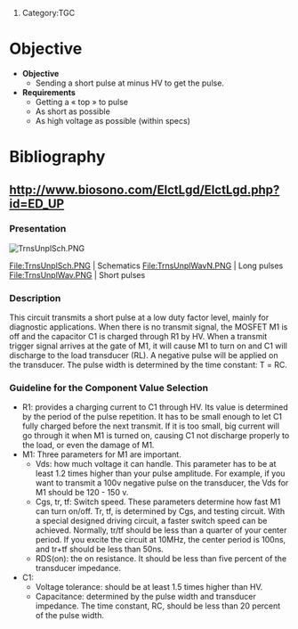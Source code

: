 1.  Category:TGC

Objective
=========

-   **Objective**
    -   Sending a short pulse at minus HV to get the pulse.
-   **Requirements**
    -   Getting a « top » to pulse
    -   As short as possible
    -   As high voltage as possible (within specs)

Bibliography
============

<http://www.biosono.com/ElctLgd/ElctLgd.php?id=ED_UP>
-----------------------------------------------------

### Presentation

![](TrnsUnplSch.PNG "TrnsUnplSch.PNG")

<File:TrnsUnplSch.PNG> | Schematics <File:TrnsUnplWavN.PNG> | Long
pulses <File:TrnsUnplWav.PNG> | Short pulses

### Description

This circuit transmits a short pulse at a low duty factor level, mainly
for diagnostic applications. When there is no transmit signal, the
MOSFET M1 is off and the capacitor C1 is charged through R1 by HV. When
a transmit trigger signal arrives at the gate of M1, it will cause M1 to
turn on and C1 will discharge to the load transducer (RL). A negative
pulse will be applied on the transducer. The pulse width is determined
by the time constant: Τ = RC.

### Guideline for the Component Value Selection

-   R1: provides a charging current to C1 through HV. Its value is
    determined by the period of the pulse repetition. It has to be small
    enough to let C1 fully charged before the next transmit. If it is
    too small, big current will go through it when M1 is turned on,
    causing C1 not discharge properly to the load, or even the damage
    of M1.
-   M1: Three parameters for M1 are important.
    -   Vds: how much voltage it can handle. This parameter has to be at
        least 1.2 times higher than your pulse amplitude. For example,
        if you want to transmit a 100v negative pulse on the transducer,
        the Vds for M1 should be 120 - 150 v.
    -   Cgs, tr, tf: Switch speed. These parameters determine how fast
        M1 can turn on/off. Tr, tf, is determined by Cgs, and
        testing circuit. With a special designed driving circuit, a
        faster switch speed can be achieved. Normally, tr/tf should be
        less than a quarter of your center period. If you excite the
        circuit at 10MHz, the center period is 100ns, and tr+tf should
        be less than 50ns.
    -   RDS(on): the on resistance. It should be less than five percent
        of the transducer impedance.
-   C1:
    -   Voltage tolerance: should be at least 1.5 times higher than HV.
    -   Capacitance: determined by the pulse width and
        transducer impedance. The time constant, RC, should be less than
        20 percent of the pulse width.

